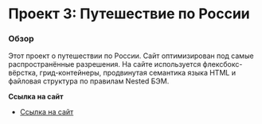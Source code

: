 # Проект 3: Путешествие по России

### Обзор

Этот проект о путешествии по России.
Сайт оптимизирован под самые распространённые разрешения.
На сайте используется флексбокс-вёрстка, грид-контейнеры, продвинутая семантика языка HTML и файловая структура по правилам Nested БЭМ.

**Ссылка на сайт**

* [Ссылка на сайт](https://ilyaternovykh.github.io/russian-travel/index.html)
